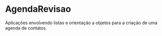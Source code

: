 # AgendaRevisao
Aplicações envolvendo listas e orientação a objetos para a criação de uma agenda de contatos.
